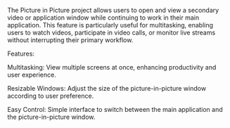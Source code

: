 The Picture in Picture project allows users to open and view a secondary video or application window while continuing to work in their main application. This feature is particularly useful for multitasking, enabling users to watch videos, participate in video calls, or monitor live streams without interrupting their primary workflow.

Features:

Multitasking: View multiple screens at once, enhancing productivity and user experience.

Resizable Windows: Adjust the size of the picture-in-picture window according to user preference.

Easy Control: Simple interface to switch between the main application and the picture-in-picture window.